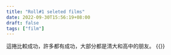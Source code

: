 ```yaml
---
title: "Roll#1 seleted films"
date: 2022-09-30T15:56:19+08:00
draft: false
tags: ["film"]
---
```

這捲比較成功，許多都有成功，大部分都是清大和高中的朋友。
{{<gallery roll-1-seleted-films>}}



